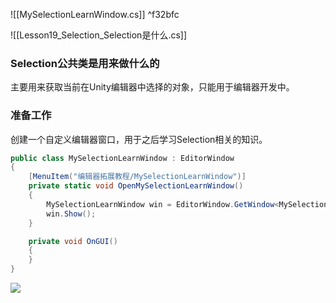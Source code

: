 ![[MySelectionLearnWindow.cs]] ^f32bfc

![[Lesson19_Selection_Selection是什么.cs]]

### Selection公共类是用来做什么的
主要用来获取当前在Unity编辑器中选择的对象，只能用于编辑器开发中。

### 准备工作
创建一个自定义编辑器窗口，用于之后学习Selection相关的知识。
```cs
public class MySelectionLearnWindow : EditorWindow
{
    [MenuItem("编辑器拓展教程/MySelectionLearnWindow")]
    private static void OpenMySelectionLearnWindow()
    {
        MySelectionLearnWindow win = EditorWindow.GetWindow<MySelectionLearnWindow>("Selection学习窗口");
        win.Show();
    }

    private void OnGUI()
    {
    }
}
```

![](https://linwentao785293209.github.io/images/%E7%BC%96%E8%BE%91%E5%99%A8%E6%8B%93%E5%B1%95/Unity/%E5%8E%9F%E7%94%9F%E7%BC%96%E8%BE%91%E5%99%A8%E6%8B%93%E5%B1%95/01.%E5%8E%9F%E7%94%9F%E7%BC%96%E8%BE%91%E5%99%A8%E6%8B%93%E5%B1%95%E5%9F%BA%E7%A1%80%E7%9F%A5%E8%AF%86/19.Selection-Selection%E6%98%AF%E4%BB%80%E4%B9%88/1.png)

